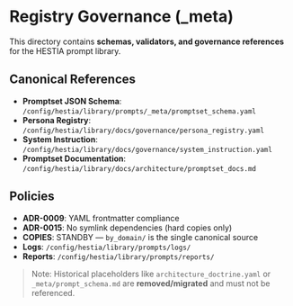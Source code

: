 # Registry Governance (_meta)

This directory contains **schemas, validators, and governance references** for the HESTIA prompt library.

## Canonical References
- **Promptset JSON Schema**: `/config/hestia/library/prompts/_meta/promptset_schema.yaml`
- **Persona Registry**: `/config/hestia/library/docs/governance/persona_registry.yaml`
- **System Instruction**: `/config/hestia/library/docs/governance/system_instruction.yaml`
- **Promptset Documentation**: `/config/hestia/library/docs/architecture/promptset_docs.md`

## Policies
- **ADR-0009**: YAML frontmatter compliance
- **ADR-0015**: No symlink dependencies (hard copies only)
- **COPIES**: STANDBY — `by_domain/` is the single canonical source
- **Logs**: `/config/hestia/library/prompts/logs/`
- **Reports**: `/config/hestia/library/prompts/reports/`

> Note: Historical placeholders like `architecture_doctrine.yaml` or `_meta/prompt_schema.md` are **removed/migrated** and must not be referenced.